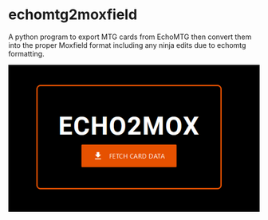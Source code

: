 # echomtg2moxfield
A python program to export MTG cards from EchoMTG then convert them into the proper Moxfield format including any ninja edits due to echomtg formatting.

![Echo2Mox Logo](https://github.com/specialk2hz/echomtg2moxfield/blob/998fd33bc24a9565c53291d0182313d851236e41/static/images/echo2mox.png)
